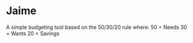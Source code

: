 # Jaime

A simple budgeting tool based on the 50/30/20 rule where:
50 = Needs
30 = Wants
20 = Savings